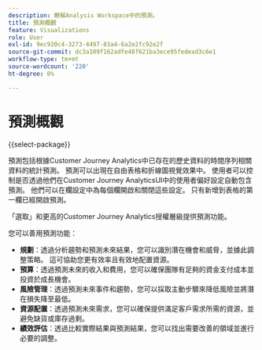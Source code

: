 ```yaml
---
description: 瞭解Analysis Workspace中的預測。
title: 預測概觀
feature: Visualizations
role: User
exl-id: 9ec920c4-3273-4497-83a4-6a2e2fc92e2f
source-git-commit: dc3a109f162adfe48f621ba3ece95fedead3c6e1
workflow-type: tm+mt
source-wordcount: '220'
ht-degree: 0%

---
```


# 預測概觀

{{select-package}}

預測包括根據Customer Journey Analytics中已存在的歷史資料的時間序列相關資料的統計預測。 預測可以出現在自由表格和折線圖視覺效果中。 使用者可以控制是否透過他們在Customer Journey AnalyticsUI中的使用者偏好設定自動包含預測。 他們可以在欄設定中為每個欄開啟和關閉這些設定。 只有新增到表格的第一欄已經開啟預測。

「選取」和更高的Customer Journey Analytics授權層級提供預測功能。

您可以善用預測功能：

* **規劃**：透過分析趨勢和預測未來結果，您可以識別潛在機會和威脅，並據此調整策略。 這可協助您更有效率且有效地配置資源。
* **預算**：透過預測未來的收入和費用，您可以確保團隊有足夠的資金支付成本並投資於成長機會。
* **風險管理**：透過預測未來事件和趨勢，您可以採取主動步驟來降低風險並將潛在損失降至最低。
* **資源配置**：透過預測未來需求，您可以確保提供滿足客戶需求所需的資源，並避免缺貨或庫存過剩。
* **績效評估**：透過比較實際結果與預測結果，您可以找出需要改善的領域並進行必要的調整。
